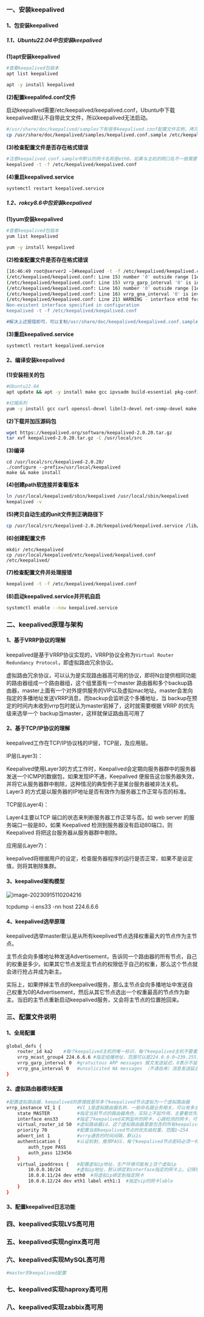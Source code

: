 ### 一、安装keepalived

#### 1、包安装keepalived

##### 1.1、Ubuntu22.04中包安装keepalived

**(1)apt安装keepalived**

```bash
#查看keepalived包版本
apt list keepalived

apt -y install keepalived
```

**(2)配置keepalifed.conf文件**

启动keepalived需要/etc/keepalived/keepalived.conf，Ubuntu中下载keepalived默认不自带此文文件，所以keepalived无法启动。

```bash
#/usr/share/doc/keepalived/samples下有很多keepalived.conf配置文件实例，拷贝一份到/etc/keepalived/下即可
cp /usr/share/doc/keepalived/samples/keepalived.conf.sample /etc/keepalived/keepalived.conf
```

**(3)检查配置文件是否存在格式错误**

```bash
#注意keepalived.conf.sample中默认的网卡名称是eth0，如果与主机的网口名不一致需要修改,比如修改为ens33
keepalived -t -f /etc/keepalived/keepalived.conf
```

**(4)重启keepalived.service**

```bash
systemctl restart keepalived.service
```

##### 1.2、rokcy8.6中包安装keepalived

**(1)yum安装keepalived**

```bash
#查看keepalived包版本
yum list keepalived

yum -y install keepalived
```

**(2)检查配置文件是否存在格式错误**

```bash
[16:46:49 root@server2 ~]#keepalived -t -f /etc/keepalived/keepalived.conf 
(/etc/keepalived/keepalived.conf: Line 15) number '0' outside range [1e-06, 4294]
(/etc/keepalived/keepalived.conf: Line 15) vrrp_garp_interval '0' is invalid
(/etc/keepalived/keepalived.conf: Line 16) number '0' outside range [1e-06, 4294]
(/etc/keepalived/keepalived.conf: Line 16) vrrp_gna_interval '0' is invalid
(/etc/keepalived/keepalived.conf: Line 21) WARNING - interface eth0 for vrrp_instance VI_1 doesn't exist
Non-existent interface specified in configuration
keepalived -t -f /etc/keepalived/keepalived.conf

#解决上述报错即可，可以复制/usr/share/doc/keepalived/keepalived.conf.sample，然后改下网口名称即可
```

**(3)重启keepalived.service**

```bash
systemctl restart keepalived.service
```

#### 2、编译安装keepalived

**(1)安装相关的包**

```bash
#Ubuntu22.04
apt update && apt -y install make gcc ipvsadm build-essential pkg-config automake autoconf libipset-dev libnl-3-dev libnl-genl-3-dev libssl-dev libxtables-dev libip4tc-dev libip6tc-dev libipset-dev libmagic-dev libsnmp-dev libglib2.0-dev libpcre2-dev libnftnl-dev libmnl-dev libsystemd-dev 

#红帽系列
yum -y install gcc curl openssl-devel libnl3-devel net-snmp-devel make
```

**(2)下载并加压源码包**

```bash
wget https://keepalived.org/software/keepalived-2.0.20.tar.gz
tar xvf keepalived-2.0.20.tar.gz -C /usr/local/src

```

**(3)编译**

```
cd /usr/local/src/keepalived-2.0.20/
./configure --prefix=/usr/local/keepalived
make && make install
```

**(4)创建path软连接并查看版本**

```bash
ln /usr/local/keepalived/sbin/keepalived /usr/local/sbin/keepalived
keepalived -v
```

**(5)拷贝自动生成的unit文件到正确路径下**

```bash
cp /usr/local/src/keepalived-2.0.20/keepalived/keepalived.service /lib/systemd/system/
```

**(6)创建配置文件**

```
mkdir /etc/keepalived
cp /usr/local/keepalived/etc/keepalived/keepalived.conf /etc/keepalived/
```

**(7)检查配置文件并处理报错**

```bash
keepalived -t -f /etc/keepalived/keepalived.conf
```

**(8)启动keepalived.service并开机自启**

```bash
systemctl enable --now keepalived.service
```

### 二、keepalived原理与架构

#### 1、基于VRRP协议的理解

keepalived是基于VRRP协议实现的，VRRP协议全称为`Virtual Router Redundancy Protocol`，即虚拟路由冗余协议。

虚拟路由冗余协议，可以认为是实现路由器高可用的协议，即将N台提供相同功能的路由器组成一个路由器组，这个组里面有一个master 路由器和多个backup路由器，master上面有一个对外提供服务的VIP以及虚拟mac地址。master会发向指定的多播地址发送VRRP消息，而backup会监听这个多播地址，当 backup在预定的时间内未收到vrrp包时就认为master宕掉了，这时就需要根据 VRRP 的优先级来选举一个 backup当master，这样就保证路由高可用了

#### 2、基于TCP/IP协议的理解

keepalived工作在TCP/IP协议栈的IP层，TCP层，及应用层。

IP层(Layer3)：

Keepalived使用Layer3的方式工作时，Keepalived会定期向服务器群中的服务器发送一个ICMP的数据包，如果发现IP不通，Keepalived 便报告这台服务器失效，并将它从服务器群中剔除，这种情况的典型例子是某台服务器被非法关机。Layer3 的方式是以服务器的IP地址是否有效作为服务器工作正常与否的标准。

TCP层(Layer4)：

Layer4主要以TCP 端口的状态来判断服务器工作正常与否。如 web server 的服务端口一般是80，如果 Keepalived 检测到服务器没有启动80端口，则 Keepalived 将把这台服务器从服务器群中剔除。

应用层(Layer7)：

keepalived将根据用户的设定，检查服务器程序的运行是否正常，如果不是设定值，则将其剔除集群。

#### 3、keepalived架构模型

![image-20230915110204216](C:\Users\26926\AppData\Roaming\Typora\typora-user-images\image-20230915110204216.png)

tcpdump -i ens33 -nn host 224.6.6.6

#### 4、keepalived选举原理

keepalived选举master默认是从所有keeplived节点选择权重最大的节点作为主节点。

主节点会向多播地址种发送Advertisement，告诉同一个路由器的所有节点，自己的权重是多少。如果其它节点发现主节点的权限低于自己的权重，那么这个节点就会进行抢占并成为新主。

实际上，如果停掉主节点的keepalived服务，那么主节点会向多播地址中发送自己权重为0的Advertisement，然后从其它节点选出一个权重最高的节点作为新主。当旧的主节点重新启动keepalived服务，又会将主节点的位置抢回来。

### 三、配置文件说明

#### 1、全局配置

```bash
global_defs {
    router_id ka2    #每个keepalived主机的唯一标识，每个keepalived主机不要重名                 
    vrrp_mcast_group4 224.6.6.6 #指定组播地址，范围可以是224.0.0.0~239.255.255.255
    vrrp_garp_interval 0  #gratuitous ARP messages 报文发送延迟，0表示不延迟
    vrrp_gna_interval 0   #unsolicited NA messages （不请自来）消息发送延迟
}
```

#### 2、虚拟路由器模块配置

```bash
#配置虚拟路由器，keepalived的原理就是将多个keepalived节点虚拟为一个虚拟路由器
vrrp_instance VI_1 {      #VI_1是虚拟路由器名称，一般命名跟业务相关，可以有多台虚拟路由器
    state MASTER          #指定当前节点的路由器角色，实际上不起作用，主要看优先级权重，如果权重一样，则mater角色获取vip
    interface ens33       #指定了keepalived实例监听的网卡，心跳检测的网卡，可以和vip绑定的网卡不是同一个
    virtual_router_id 50  #虚拟路由器id，这个虚拟路由器里面包含的所有keepalived节点，id都必须相同。范围0~255。
    priority 70           #配置当前keepalived节点的优先级权重，范围1~254
    advert_int 1          #vrrp通告的时间间隔，默认1s
    authentication {      #认证机制，推荐PASS，每个keepalived节点密码必须一样
        auth_type PASS
        auth_pass 123456
    }
    virtual_ipaddress {   #配置虚拟ip地址，生产环境可能有上百个虚拟ip
        10.0.0.10/24      #虚拟ip地址，默认绑定到interface指定的网卡上。记得指定网段，要不然默认是/32
        10.0.0.11/24 dev eth0  #将虚拟ip绑定到指定网卡
        10.0.0.12/24 dev eth1 label eth1:1  #指定vip的网卡lable
    }
}
```

#### 3、配置keepalived日志功能







### 四、keepalived实现LVS高可用





### 五、keepalived实现nginx高可用



### 六、keepalived实现MySQL高可用

```bash
#master的keepalived配置

```



### 七、keepalived实现haproxy高可用

### 

### 八、keepalived实现zabbix高可用

